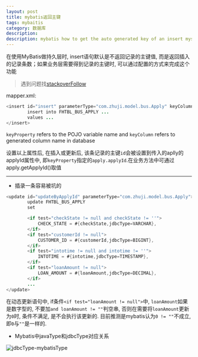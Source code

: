 ```yaml
---
layout: post
title: mybatis返回主键
tags: mybaitis
category: 数据库
description: 
description: mybatis how to get the auto generated key of an insert mysql
---
```

在使用MyBatis做持久层时, insert语句默认是不返回记录的主键值, 而是返回插入的记录条数；如果业务层需要得到记录的主键时, 可以通过配置的方式来完成这个功能

<!--more-->
> 遇到问题找[stackoverFollow](https://stackoverflow.com/questions/18507508/mybatis-how-to-get-the-auto-generated-key-of-an-insert-mysql)

<!--more-->

mapper.xml:

```java
<insert id="insert" parameterType="com.zhuji.model.bus.Apply" keyColumn="id" useGeneratedKeys="true" keyProperty="apply.applyId">
        insert into FHTBL_BUS_APPLY ...
        values ...
</insert>
```

`keyProperty` refers to the POJO variable name and `keyColumn` refers to generated column name in database

设置以上属性后, 在插入或更新后, 该条记录的主键`id`会被设置到传入的aplly的applyId属性中, 即`keyProperty`指定的`apply.applyId`.在业务方法中可通过apply.getApplyId()取值

----------

- 插录一条容易被坑的

```java
<update id="updateByApplyId" parameterType="com.zhuji.model.bus.Apply">
        update FHTBL_BUS_APPLY
        set

        <if test="checkState != null and checkState != ''">
            CHECK_STATE = #{checkState,jdbcType=VARCHAR},
        </if>
        <if test="customerId != null">
            CUSTOMER_ID = #{customerId,jdbcType=BIGINT},
        </if>
        <if test="intotime != null and intotime != ''">
            INTOTIME = #{intotime,jdbcType=TIMESTAMP},
        </if>
        <if test="loanAmount != null">
            LOAN_AMOUNT = #{loanAmount,jdbcType=DECIMAL},
        </if>
        ...
</update>
```

在动态更新语句中, if条件`<if test="loanAmount != null">`中, `loanAmount`如果是数字型的, 不要加`and loanAmount != ""`判空串, 否则在需要将`loanAmount`更新为`0`时, 条件不满足, 是不会执行该更新的.
目前推测是mybatis认为`0 != ""`不成立, 即`0`与`""`是一样的.

- Mybatis中javaType和jdbcType对应关系

![](/assets/img/source/jdbcType-mybatisType.png "jdbcType-mybatisType")